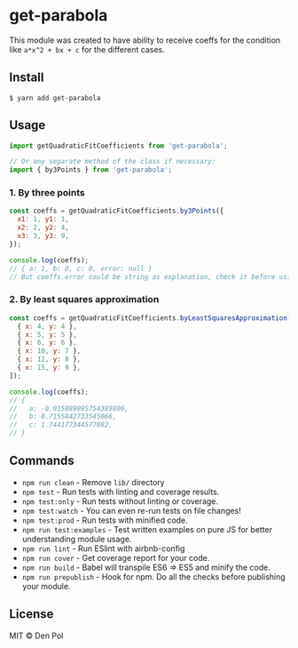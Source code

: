 # get-parabola

This module was created to have ability to receive coeffs for the condition like `a*x^2 + bx + c` for the different cases.

## Install

```
$ yarn add get-parabola
```

## Usage

```javascript
import getQuadraticFitCoefficients from 'get-parabola';

// Or any separate method of the class if necessary:
import { by3Points } from 'get-parabola';
```

### 1. By three points

```javascript
const coeffs = getQuadraticFitCoefficients.by3Points({
  x1: 1, y1: 1,
  x2: 2, y2: 4,
  x3: 3, y3: 9,
});

console.log(coeffs);
// { a: 1, b: 0, c: 0, error: null }
// But coeffs.error could be string as explanation, check it before using coeffs object.
```

### 2. By least squares approximation

```javascript
const coeffs = getQuadraticFitCoefficients.byLeastSquaresApproximation([
  { x: 4, y: 4 },
  { x: 5, y: 5 },
  { x: 6, y: 6 },
  { x: 10, y: 7 },
  { x: 12, y: 8 },
  { x: 15, y: 9 },
]);

console.log(coeffs);
// {
//   a: -0.015889095754389806,
//   b: 0.7155842733545066,
//   c: 1.744177344577082,
// }
```

## Commands

- `npm run clean` - Remove `lib/` directory
- `npm test` - Run tests with linting and coverage results.
- `npm test:only` - Run tests without linting or coverage.
- `npm test:watch` - You can even re-run tests on file changes!
- `npm test:prod` - Run tests with minified code.
- `npm run test:examples` - Test written examples on pure JS for better understanding module usage.
- `npm run lint` - Run ESlint with airbnb-config
- `npm run cover` - Get coverage report for your code.
- `npm run build` - Babel will transpile ES6 => ES5 and minify the code.
- `npm run prepublish` - Hook for npm. Do all the checks before publishing your module.

## License

MIT © Den Pol
